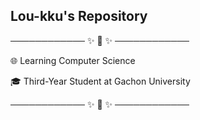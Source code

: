 ## Lou-kku's Repository
──────────── ✨ 🌱 ✨ ────────────

🌐 Learning Computer Science  

🎓 Third-Year Student at Gachon University  

──────────── ✨ 🌱 ✨ ────────────
<!--
**Lou-kku/Lou-kku** is a ✨ _special_ ✨ repository because its `README.md` (this file) appears on your GitHub profile.

Here are some ideas to get you started:

- 🔭 I’m currently working on ...
- 🌱 I’m currently learning ...
- 👯 I’m looking to collaborate on ...
- 🤔 I’m looking for help with ...
- 💬 Ask me about ...
- 📫 How to reach me: ...
- 😄 Pronouns: ...
- ⚡ Fun fact: ...
-->
